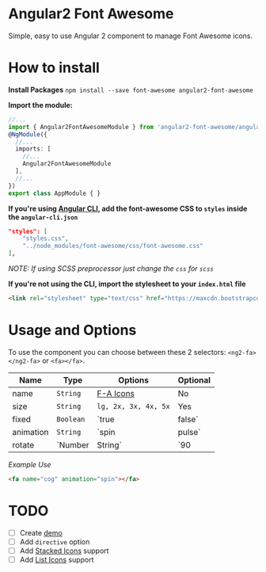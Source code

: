 # Angular2 Font Awesome
Simple, easy to use Angular 2 component to manage Font Awesome icons.

# How to install

**Install Packages**
`npm install --save font-awesome angular2-font-awesome`

**Import the module:**
```typescript
//...
import { Angular2FontAwesomeModule } from 'angular2-font-awesome/angular2-font-awesome';
@NgModule({
  //...
  imports: [
    //...
    Angular2FontAwesomeModule
  ],
  //...
})
export class AppModule { }
```

**If you're using [Angular CLI](https://github.com/angular/angular-cli), add the font-awesome CSS to `styles` inside the `angular-cli.json`**
```json
"styles": [
    "styles.css",
    "../node_modules/font-awesome/css/font-awesome.css"
],
```
*NOTE: If using SCSS preprocessor just change the `css` for `scss`*

**If you're not using the CLI, import the stylesheet to your `index.html` file**
```html
<link rel="stylesheet" type="text/css" href="https://maxcdn.bootstrapcdn.com/font-awesome/4.7.0/css/font-awesome.min.css" />
```

# Usage and Options
To use the component you can choose between these 2 selectors: `<ng2-fa></ng2-fa>` or `<fa></fa>`.

Name      | Type               | Options    | Optional
---       | ---                | ---        | ---
name      | `String`           | [F-A Icons](http://fontawesome.io/icons/) | No
size      | `String`           | `lg, 2x, 3x, 4x, 5x`                      | Yes
fixed     | `Boolean`          | `true | false`                            | Yes
animation |  `String`          | `spin | pulse`                            | Yes
rotate    |  `Number | String` | `90 | 180 | 270` `horizontal | vertical`  | Yes

*Example Use*
```html
<fa name="cog" animation="spin"></fa>
```

# TODO
- [ ] Create [demo](https://github.com/baruchvlz/angular2-font-awesome/tree/demo)
- [ ] Add `directive` option
- [ ] Add [Stacked Icons](http://fontawesome.io/examples/#stacked) support
- [ ] Add [List Icons](http://fontawesome.io/examples/#list) support
